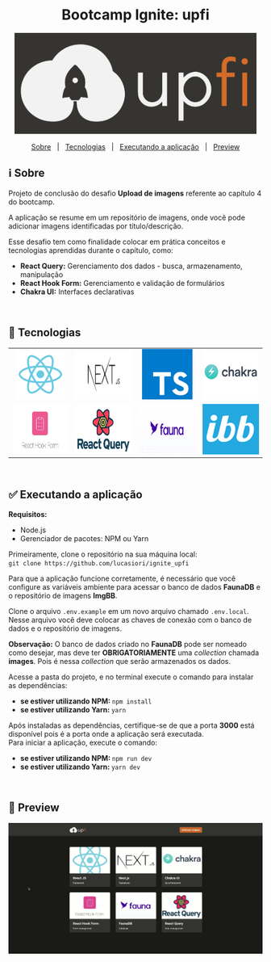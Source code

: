 <h1 align="center">Bootcamp Ignite: upfi</h1>

<p align="center">
  <img src="https://github.com/lucasiori/ignite_upfi/blob/master/.github/logo.png" alt="Logo" height="200" />
</p>

<p align="center">
  <a href="#about">Sobre</a> &nbsp;&nbsp;|&nbsp;&nbsp;
  <a href="#techs">Tecnologias</a> &nbsp;&nbsp;|&nbsp;&nbsp;
  <a href="#running-application">Executando a aplicação</a> &nbsp;&nbsp;|&nbsp;&nbsp;
  <a href="#preview">Preview</a>
</p>

<h2 id="about">ℹ Sobre</h2>

<p>Projeto de conclusão do desafio <strong>Upload de imagens</strong> referente ao capítulo 4 do bootcamp.</p>
<p>A aplicação se resume em um repositório de imagens, onde você pode adicionar imagens identificadas por título/descrição.</p>
<p>Esse desafio tem como finalidade colocar em prática conceitos e tecnologias aprendidas durante o capítulo, como:</p>
<p>
  <ul>
    <li><strong>React Query:</strong> Gerenciamento dos dados - busca, armazenamento, manipulação</li>
    <li><strong>React Hook Form:</strong> Gerenciamento e validação de formulários</li>
    <li><strong>Chakra UI:</strong> Interfaces declarativas</li>
  </ul>
</p>

<br />

<h2 id="techs">🔧 Tecnologias</h2>

<table width="100%" align="center">
  <tbody>
    <tr>
      <td width="25%" align="center" vertical-align="middle">
        <a href="https://pt-br.reactjs.org/" target="_blank">
          <img src="https://github.com/lucasiori/ignite_upfi/blob/master/.github/react.jpg" alt="React" height="100" />
        </a>
      </td>
      <td width="25%" align="center" vertical-align="middle">
        <a href="https://nextjs.org/" target="_blank">
          <img src="https://github.com/lucasiori/ignite_upfi/blob/master/.github/nextjs.jpeg" alt="Next.js" height="100" />
        </a>
      </td>
      <td width="25%" align="center" vertical-align="middle">
        <a href="https://www.typescriptlang.org/" target="_blank">
          <img src="https://github.com/lucasiori/ignite_upfi/blob/master/.github/typescript.png" alt="Typescript" height="100" />
        </a>
      </td>
      <td width="25%" align="center" vertical-align="middle">
        <a href="https://chakra-ui.com/" target="_blank">
          <img src="https://github.com/lucasiori/ignite_upfi/blob/master/.github/chakra-ui.png" alt="Chakra UI" height="100" />
        </a>
      </td>
    </tr>
    <tr>
      <td width="25%" align="center" vertical-align="middle">
        <a href="https://react-hook-form.com/" target="_blank">
          <img src="https://github.com/lucasiori/ignite_upfi/blob/master/.github/react-hook-form.jpeg" alt="React Hook Form" height="100" />
        </a>
      </td>
      <td width="25%" align="center" vertical-align="middle">
        <a href="https://react-query.tanstack.com/" target="_blank">
          <img src="https://github.com/lucasiori/ignite_upfi/blob/master/.github/react-query.png" alt="React Query" height="100" />
        </a>
      </td>
      <td width="25%" align="center" vertical-align="middle">
        <a href="https://fauna.com/" target="_blank">
          <img src="https://github.com/lucasiori/ignite_upfi/blob/master/.github/faunadb.png" alt="Fauna DB" height="100" />
        </a>
      </td>
      <td width="25%" align="center" vertical-align="middle">
        <a href="https://pt-br.imgbb.com/" target="_blank">
          <img src="https://github.com/lucasiori/ignite_upfi/blob/master/.github/imgbb.png" alt="ImgBB" width="150" height="100" />
        </a>
      </td>
    </tr>
  </tbody>
</table>

<br />

<h2 id="running-application">✅ Executando a aplicação</h2>

<strong>Requisitos:</strong>
<ul>
  <li>Node.js</li>
  <li>Gerenciador de pacotes: NPM ou Yarn</li>
</ul>

<p>
  Primeiramente, clone o repositório na sua máquina local: <br />
  <code>git clone https://github.com/lucasiori/ignite_upfi</code>
</p>

<p>
  Para que a aplicação funcione corretamente, é necessário que você configure as variáveis ambiente para acessar o banco de dados <strong>FaunaDB</strong> e
  o repositório de imagens <strong>ImgBB</strong>.
</p>
<p>
  Clone o arquivo <code>.env.example</code> em um novo arquivo chamado <code>.env.local</code>. Nesse arquivo você deve colocar as chaves de conexão com o
  banco de dados e o repositório de imagens.
</p>
<p>
  <strong>Observação:</strong> O banco de dados criado no <strong>FaunaDB</strong> pode ser nomeado como desejar, mas deve ter <strong>OBRIGATORIAMENTE</strong>
  uma <i>collection</i> chamada <strong>images</strong>. Pois é nessa <i>collection</i> que serão armazenados os dados.
</p>

<p>
  Acesse a pasta do projeto, e no terminal execute o comando para instalar as dependências: <br />
  <ul>
    <li>
      <strong>se estiver utilizando NPM: </strong>
      <code>npm install</code>
    </li>
    <li>
      <strong>se estiver utilizando Yarn: </strong>
      <code>yarn</code>
    </li>
  </ul>
</p>

<p>
  Após instaladas as dependências, certifique-se de que a porta <strong>3000</strong> está disponível pois é a porta onde a aplicação será executada. <br />
  Para iniciar a aplicação, execute o comando: <br />
  <ul>
    <li>
      <strong>se estiver utilizando NPM: </strong>
      <code>npm run dev</code>
    </li>
    <li>
      <strong>se estiver utilizando Yarn: </strong>
      <code>yarn dev</code>
    </li>
  </ul>
</p>

<br />

<h2 id="preview">👀 Preview</h2>

<p align="center">
  <img src="https://github.com/lucasiori/ignite_upfi/blob/master/.github/demo.gif" alt="Demonstração" />
</p>
